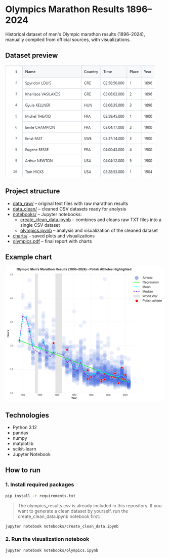 # Olympics Marathon Results 1896–2024
Historical dataset of men's Olympic marathon results (1896–2024), manually compiled from official sources, with visualizations.

## Dataset preview
![Dataset preview](data_clean/dataset_preview.png)

## Project structure
- [data_raw/](data_raw/) – original text files with raw marathon results  
- [data_clean/](data_clean/) – cleaned CSV datasets ready for analysis  
- [notebooks/](notebooks/) – Jupyter notebooks:
  - [create_clean_data.ipynb](create_clean_data.ipynb) – combines and cleans raw TXT files into a single CSV dataset  
  - [olympics.ipynb](olympics.ipynb) – analysis and visualization of the cleaned dataset  
- [charts/](charts/) – saved plots and visualizations  
- [olympics.pdf](olympics.pdf) – final report with charts

## Example chart
![Olympic Marathon Times](charts/olympics_PL.png)

## Technologies
- Python 3.12  
- pandas
- numpy  
- matplotlib
- scikit-learn  
- Jupyter Notebook  

## How to run

### 1. Install required packages
```bash
pip install -r requirements.txt
```

> The olympics_results.csv is already included in this repository. If you want to generate a clean dataset by yourself, run the create_clean_data.ipynb notebook first:
```bash
jupyter notebook notebooks/create_clean_data.ipynb
```
### 2. Run the visualization notebook
```bash
jupyter notebook notebooks/olympics.ipynb
```







